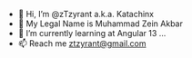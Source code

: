 - 👋 Hi, I’m @zTzyrant a.k.a. Katachinx
- 👀 My Legal Name is Muhammad Zein Akbar
- 🌱 I’m currently learning at Angular 13 ...
- 📫 Reach me [ztzyrant@gmail.com](mailto:ztzyrant@gmail.com)
<!---
zTzyrant/zTzyrant is a ✨ special ✨ repository because its `README.md` (this file) appears on your GitHub profile.
You can click the Preview link to take a look at your changes.
--->
